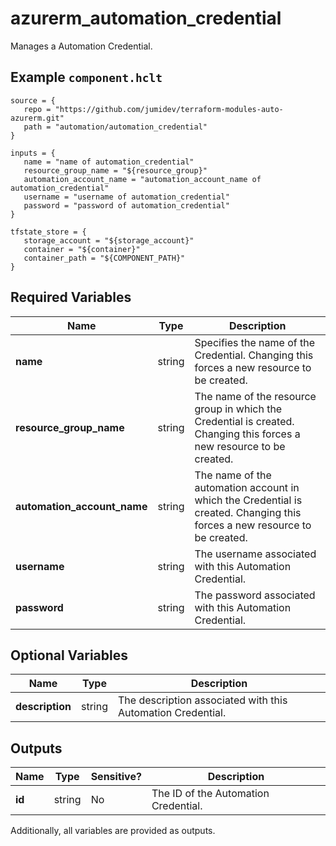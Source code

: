 # azurerm_automation_credential

Manages a Automation Credential.

## Example `component.hclt`

```hcl
source = {
   repo = "https://github.com/jumidev/terraform-modules-auto-azurerm.git" 
   path = "automation/automation_credential" 
}

inputs = {
   name = "name of automation_credential" 
   resource_group_name = "${resource_group}" 
   automation_account_name = "automation_account_name of automation_credential" 
   username = "username of automation_credential" 
   password = "password of automation_credential" 
}

tfstate_store = {
   storage_account = "${storage_account}" 
   container = "${container}" 
   container_path = "${COMPONENT_PATH}" 
}

```

## Required Variables

| Name | Type |  Description |
| ---- | --------- |  ----------- |
| **name** | string |  Specifies the name of the Credential. Changing this forces a new resource to be created. | 
| **resource_group_name** | string |  The name of the resource group in which the Credential is created. Changing this forces a new resource to be created. | 
| **automation_account_name** | string |  The name of the automation account in which the Credential is created. Changing this forces a new resource to be created. | 
| **username** | string |  The username associated with this Automation Credential. | 
| **password** | string |  The password associated with this Automation Credential. | 

## Optional Variables

| Name | Type |  Description |
| ---- | --------- |  ----------- |
| **description** | string |  The description associated with this Automation Credential. | 



## Outputs

| Name | Type | Sensitive? | Description |
| ---- | ---- | --------- | --------- |
| **id** | string | No  | The ID of the Automation Credential. | 

Additionally, all variables are provided as outputs.
